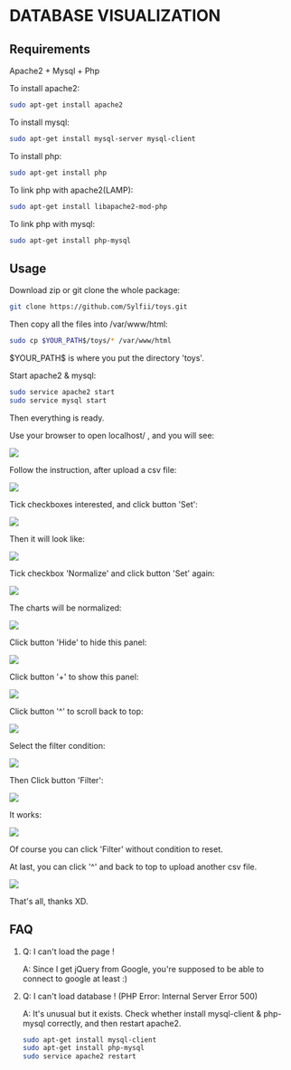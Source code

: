 # DATABASE VISUALIZATION

## Requirements

Apache2 + Mysql + Php

To install apache2:

```bash
sudo apt-get install apache2
```

To install mysql:

```bash
sudo apt-get install mysql-server mysql-client
```

To install php:

```bash
sudo apt-get install php
```

To link php with apache2(LAMP):

```bash
sudo apt-get install libapache2-mod-php
```

To link php with mysql:

```bash
sudo apt-get install php-mysql
```

## Usage

Download zip or git clone the whole package:

```bash
git clone https://github.com/Sylfii/toys.git
```

Then copy all the files into /var/www/html:

```bash
sudo cp $YOUR_PATH$/toys/* /var/www/html
```

\$YOUR_PATH\$ is where you put the directory 'toys'.

Start apache2 & mysql:

```bash
sudo service apache2 start
sudo service mysql start
```

Then everything is ready.

Use your browser to open localhost/ , and you will see:

![](snapshot/1.png)

Follow the instruction, after upload a csv file:

![](snapshot/2.png)

Tick checkboxes interested, and click button 'Set':

![](snapshot/3.png)

Then it will look like:

![](snapshot/4.png)

Tick checkbox 'Normalize' and click button 'Set' again:

![](snapshot/5.png)

The charts will be normalized:

![](snapshot/6.png)

Click button 'Hide' to hide this panel:

![](snapshot/7.png)

Click button '+' to show this panel:

![](snapshot/8.png)

Click button '^' to scroll back to top:

![](snapshot/9.png)

Select the filter condition:

![](snapshot/10.png)

Then Click button 'Filter':

![](snapshot/11.png)

It works:

![](snapshot/12.png)

Of course you can click 'Filter' without condition to reset.

At last, you can click '^' and back to top to upload another csv file.

![](snapshot/13.png)

That's all, thanks XD.

## FAQ

1. Q: I can't load the page !

   A: Since I get jQuery from Google, you're supposed to be able to connect to google at least :)

2. Q: I can't load database ! (PHP Error: Internal Server Error 500)

   A: It's unusual but it exists. Check whether install mysql-client & php-mysql correctly, and then restart apache2.

   ```bash
   sudo apt-get install mysql-client
   sudo apt-get install php-mysql
   sudo service apache2 restart
   ```

    